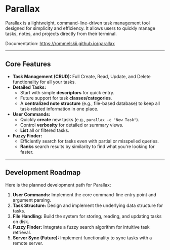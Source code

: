# Parallax

Parallax is a lightweight, command-line-driven task management tool designed for simplicity and efficiency. It allows users to quickly manage tasks, notes, and projects directly from their terminal.

Documentation: https://rommelskii.github.io/parallax

---

## Core Features

* **Task Management (CRUD):** Full Create, Read, Update, and Delete functionality for all your tasks.
* **Detailed Tasks:**
    * Start with simple **descriptors** for quick entry.
    * Future support for task **classes/categories**.
    * A **centralized note structure** (e.g., file-based database) to keep all task-related information in one place.
* **User Commands:**
    * Quickly **create** new tasks (e.g., `parallax -c "New Task"`).
    * Control **verbosity** for detailed or summary views.
    * **List** all or filtered tasks.
* **Fuzzy Finder:**
    * Efficiently search for tasks even with partial or misspelled queries.
    * **Ranks** search results by similarity to find what you're looking for faster.

---

## Development Roadmap

Here is the planned development path for Parallax:

1.  **User Commands:** Implement the core command-line entry point and argument parsing.
2.  **Task Structure:** Design and implement the underlying data structure for tasks.
3.  **File Handling:** Build the system for storing, reading, and updating tasks on disk.
4.  **Fuzzy Finder:** Integrate a fuzzy search algorithm for intuitive task retrieval.
5.  **Server Sync (Future):** Implement functionality to sync tasks with a remote server.
